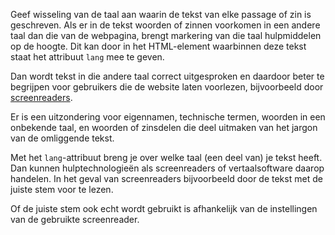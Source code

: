 <!-- @license CC0-1.0 -->

Geef wisseling van de taal aan waarin de tekst van elke passage of zin is geschreven. Als er in de tekst woorden of zinnen voorkomen in een andere taal dan die van de webpagina, brengt markering van die taal hulpmiddelen op de hoogte. Dit kan door in het HTML-element waarbinnen deze tekst staat het attribuut `lang` mee te geven.

Dan wordt tekst in die andere taal correct uitgesproken en daardoor beter te begrijpen voor gebruikers die de website laten voorlezen, bijvoorbeeld door [screenreaders](/woordenlijst/#screenreader).

Er is een uitzondering voor eigennamen, technische termen, woorden in een onbekende taal, en woorden of zinsdelen die deel uitmaken van het jargon van de omliggende tekst.

Met het `lang`-attribuut breng je over welke taal (een deel van) je tekst heeft. Dan kunnen hulptechnologieën als screenreaders of vertaalsoftware daarop handelen. In het geval van screenreaders bijvoorbeeld door de tekst met de juiste stem voor te lezen.

Of de juiste stem ook echt wordt gebruikt is afhankelijk van de instellingen van de gebruikte screenreader.
